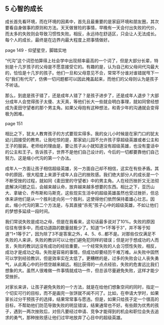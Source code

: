 ## 5 心智的成长

成长首先看环境，而在环境的因素中，首先且最重要的是家庭环境和朋友圈，其次要看自身做事的原则和方法。天天做冒险的事情，早晚有一天会付出失败的代价，而太多的失败则会导致习惯性失败。相反，永远待在舒适区，只会让人无法成长。每个人的成长，最终是在边界内最大程度上把事情做好。

page 149 - 仰望星空，脚踏实地

“代沟”这个词恐怕算得上社会学中出现频率最高的一个词了，但是大部分长辈，特别是十几岁孩子的父母是不愿意接受它的。有趣的是，认为自己和父母间代沟最大的，恰恰是十几岁的孩子。他们一旦和父母意见不合，常常不分谁对谁错就甩下一句“我们有代沟”，仿佛一切问题都可以因此掩盖起来，而他们的父母则认为是孩子不听话。

那么，到底是孩子错了，还是成年人错了？是孩子进步了，还是成年人退步？大部分成年人会觉得孩子太傻、太天真，等他们长大一些就会明白事理，就如同曾经想成为麦田守望者的那个男主角。如果父母抱有这种想法，和青少年的沟通就会变得极为困难。

page 151

相比之下，犹太人教育孩子的方式要现实得多。我的女儿小时候是在家门口的犹太幼儿园接受的教育。让我吃惊的是，那家幼儿园不允许孩子穿超级英雄或者公主和王子的服装。老师给的理由是，要让孩子从小就知道没有超级英雄，也没有童话中的公主和王子。告诉孩子，世界不是他们自己设计的，今后的一切都要靠他们自己努力。这是缩小代沟的第一个办法。

成年人一方面让孩子相信超级英雄，另一方面自己却不相信，这实在有些矛盾。其中的原因，很大程度上来源于成年人自己的挫败感。我们绝大部分人的成长是一个不断受挫的过程，就如同《麦田里的守望者》中的男主角。人在经历挫折又无法彻底解决问题之后，会越来越认命，放弃越来越多想要的东西。相比之下，亚历山大、拿破仑、乔布斯和马斯克，这些现实生活中的超级英雄虽然也受过挫折，但总体来讲他们是从一个胜利走向另一个胜利，这使得他们依然保持着雄心壮志。因此，缩小代沟的第二个方法是，与其直接“杀死”孩子心中的超级英雄，不如让他们的梦想多延续一段时间。

我们常说失败是成功之母，但是在我看来，这句话最多说对了10%。失败的原因往往有很多中，而成功道路的数量就极少了。知道“1+1不等于3”，并不等于知道“1+1等于2”，因为除了3不是答案之外，4、5、6...都不是。对那些仅仅满足不失败的人来讲，失败的教训可以让他们避免犯同样的错误；但是对于想成功的人而言，失败的教训远没有成功的经验重要。一个经常失败的人会习惯性失败，相反，成功才是成功之母。失败是容易的事情，但成功却要经历千难万难。从失败中固然可以学到经验教训，但是效率实在太低了。更糟糕的是，过多的失败会让人丧失勇气，从此离心中的孙悟空越来越远。相比获得的一点点经验，失败的危害远比我们想象的大。虽然人很难做一件事情就成功一件，但总该尽量避免失败，这样才能少受挫折。

对家长来讲，让孩子避免失败的一个方法，就是在给他们想象空间的同时，指定一个切实可行的目标，而不是画完一张饼就不闻不问了。比如，在申请大学时，如果家长过分干预孩子的选择，结果常常事与愿违。但是，如果只给孩子定一个很高的目标，不帮助他们防范导致失败的明显错误，结果通常也不好。有些颇为优秀的孩子，遇到一两次挫败后，对但凡要经过申请、竞争才能得到的机会和职位会失去追求的勇气，那种挫败感让他们过早地放弃了心目中的超级英雄。
